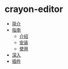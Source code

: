 # crayon-editor

* [简介](README.md)
* [指南]()
  * [介绍](guide/introduction.md)
  * [安装](guide/install.md)
  * [使用](guide/use.md)
* [深入]()
* [插件]()


